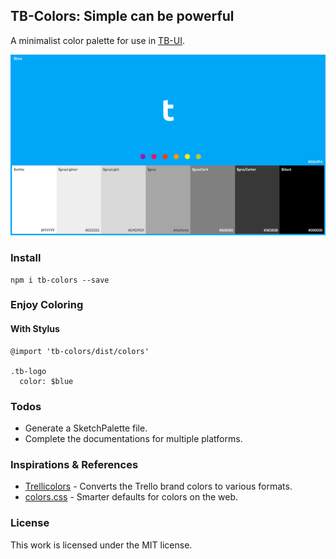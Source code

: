 ## TB-Colors: Simple can be powerful
A minimalist color palette for use in [TB-UI](https://www.github.com/teambition/tb-ui).

![TB-Colors Logo](./images/tb-colors-screenshot.png)

### Install
```
npm i tb-colors --save
```

### Enjoy Coloring

#### With Stylus
```
@import 'tb-colors/dist/colors'

.tb-logo
  color: $blue
```

### Todos
- Generate a SketchPalette file.
- Complete the documentations for multiple platforms.

### Inspirations & References
- [Trellicolors](https://github.com/trello/trellicolors) - Converts the Trello brand colors to various formats.
- [colors.css](https://github.com/mrmrs/colors) - Smarter defaults for colors on the web.

### License
This work is licensed under the MIT license.
